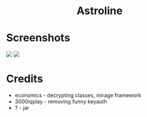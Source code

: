 <h1 align="center">Astroline</h1>

# Screenshots
<img src="https://i.imgur.com/54zCRhT.png">
<img src="https://i.imgur.com/Rt5AfHq.png">

# Credits
- economics - decrypting classes, mirage framework
- 3000iqplay - removing funny keyauth
- ? - jar
